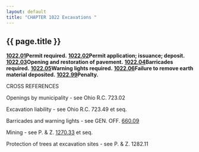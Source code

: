 ```yaml
---
layout: default 
title: "CHAPTER 1022 Excavations "
---
```


{{ page.title }}
----------------

[**1022.01**](40d9f356.html)**Permit required.**
[**1022.02**](40dc814b.html)**Permit application; issuance; deposit.**
[**1022.03**](40dfb9b0.html)**Opening and restoration of pavement.**
[**1022.04**](40e59c8e.html)**Barricades required.**
[**1022.05**](40e82b56.html)**Warning lights required.**
[**1022.06**](40ebaa4e.html)**Failure to remove earth material
deposited.** [**1022.99**](40eee358.html)**Penalty.**

CROSS REFERENCES

Openings by municipality - see Ohio R.C. 723.02

Excavation liability - see Ohio R.C. 723.49 et seq.

Barricades and warning lights - see GEN. OFF. [660.09](35bf8fd0.html)

Mining - see P. & Z. [1270.33](51556e4b.html) et seq.

Protection of trees at excavation sites - see P. & Z. 1282.11
